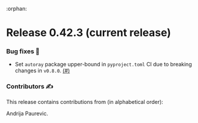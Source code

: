 :orphan:

# Release 0.42.3 (current release)

<h3>Bug fixes 🐛</h3>

* Set `autoray` package upper-bound in `pyproject.toml` CI due to breaking changes in `v0.8.0`. 
  [(#)]()

<h3>Contributors ✍️</h3>

This release contains contributions from (in alphabetical order):

Andrija Paurevic.